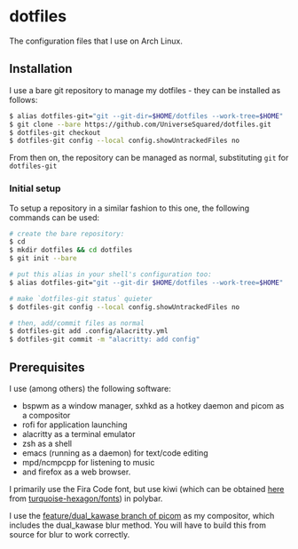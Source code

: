 # dotfiles

The configuration files that I use on Arch Linux.

## Installation

I use a bare git repository to manage my dotfiles - they can be installed as follows:

```sh
$ alias dotfiles-git="git --git-dir=$HOME/dotfiles --work-tree=$HOME"
$ git clone --bare https://github.com/UniverseSquared/dotfiles.git
$ dotfiles-git checkout
$ dotfiles-git config --local config.showUntrackedFiles no
```

From then on, the repository can be managed as normal, substituting `git` for `dotfiles-git`

### Initial setup

To setup a repository in a similar fashion to this one, the following commands can be used:

```sh
# create the bare repository:
$ cd
$ mkdir dotfiles && cd dotfiles
$ git init --bare

# put this alias in your shell's configuration too:
$ alias dotfiles-git="git --git-dir $HOME/dotfiles --work-tree=$HOME"

# make `dotfiles-git status` quieter
$ dotfiles-git config --local config.showUntrackedFiles no

# then, add/commit files as normal
$ dotfiles-git add .config/alacritty.yml
$ dotfiles-git commit -m "alacritty: add config"
```

## Prerequisites

I use (among others) the following software:
* bspwm as a window manager, sxhkd as a hotkey daemon and picom as a compositor
* rofi for application launching
* alacritty as a terminal emulator
* zsh as a shell
* emacs (running as a daemon) for text/code editing
* mpd/ncmpcpp for listening to music
* and firefox as a web browser.

I primarily use the Fira Code font, but use kiwi (which can be obtained [here](https://github.com/turquoise-hexagon/fonts/blob/master/kiwi.bdf) from [turquoise-hexagon/fonts](https://github.com/turquoise-hexagon)) in polybar.

I use the [feature/dual_kawase branch of picom](https://github.com/tryone144/compton/tree/feature/dual_kawase) as my compositor, which includes the dual_kawase blur method. You will have to build this from source for blur to work correctly.
